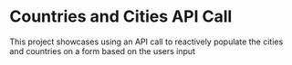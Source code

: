 # Countries and Cities API Call
 This project showcases using an API call to reactively populate the cities and countries on a form based on the users input
